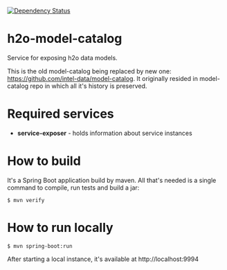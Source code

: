 [![Dependency Status](https://www.versioneye.com/user/projects/57236d4cba37ce00350af79b/badge.svg?style=flat)](https://www.versioneye.com/user/projects/57236d4cba37ce00350af79b)

# h2o-model-catalog
Service for exposing h2o data models.

This is the old model-catalog being replaced by new one: https://github.com/intel-data/model-catalog. It originally resided in model-catalog repo in which all it's history is preserved.

# Required services

* **service-exposer** - holds information about service instances

# How to build

It's a Spring Boot application build by maven. All that's needed is a single command to compile, run tests and build a jar:

```
$ mvn verify
```

# How to run locally

```
$ mvn spring-boot:run
```
After starting a local instance, it's available at http://localhost:9994
